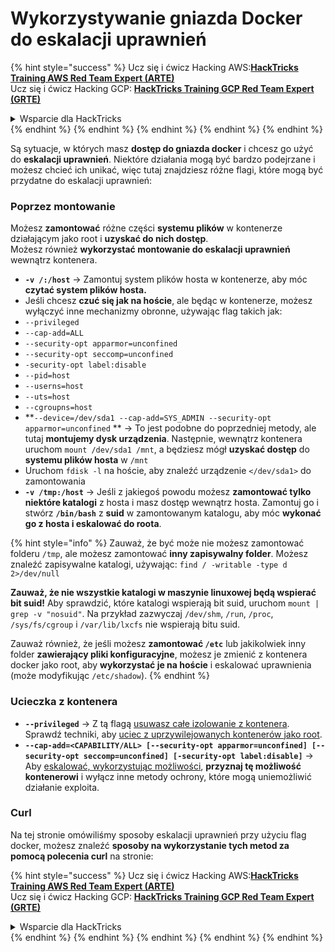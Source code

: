 # Wykorzystywanie gniazda Docker do eskalacji uprawnień

{% hint style="success" %}
Ucz się i ćwicz Hacking AWS:<img src="/.gitbook/assets/arte.png" alt="" data-size="line">[**HackTricks Training AWS Red Team Expert (ARTE)**](https://training.hacktricks.xyz/courses/arte)<img src="/.gitbook/assets/arte.png" alt="" data-size="line">\
Ucz się i ćwicz Hacking GCP: <img src="/.gitbook/assets/grte.png" alt="" data-size="line">[**HackTricks Training GCP Red Team Expert (GRTE)**<img src="/.gitbook/assets/grte.png" alt="" data-size="line">](https://training.hacktricks.xyz/courses/grte)

<details>

<summary>Wsparcie dla HackTricks</summary>

* Sprawdź [**plany subskrypcyjne**](https://github.com/sponsors/carlospolop)!
* **Dołącz do** 💬 [**grupy Discord**](https://discord.gg/hRep4RUj7f) lub [**grupy telegramowej**](https://t.me/peass) lub **śledź** nas na **Twitterze** 🐦 [**@hacktricks\_live**](https://twitter.com/hacktricks\_live)**.**
* **Podziel się sztuczkami hackingowymi, przesyłając PR-y do** [**HackTricks**](https://github.com/carlospolop/hacktricks) i [**HackTricks Cloud**](https://github.com/carlospolop/hacktricks-cloud) repozytoriów github.

</details>
{% endhint %}
{% endhint %}
{% endhint %}
{% endhint %}
{% endhint %}

Są sytuacje, w których masz **dostęp do gniazda docker** i chcesz go użyć do **eskalacji uprawnień**. Niektóre działania mogą być bardzo podejrzane i możesz chcieć ich unikać, więc tutaj znajdziesz różne flagi, które mogą być przydatne do eskalacji uprawnień:

### Poprzez montowanie

Możesz **zamontować** różne części **systemu plików** w kontenerze działającym jako root i **uzyskać do nich dostęp**.\
Możesz również **wykorzystać montowanie do eskalacji uprawnień** wewnątrz kontenera.

* **`-v /:/host`** -> Zamontuj system plików hosta w kontenerze, aby móc **czytać system plików hosta.**
* Jeśli chcesz **czuć się jak na hoście**, ale będąc w kontenerze, możesz wyłączyć inne mechanizmy obronne, używając flag takich jak:
* `--privileged`
* `--cap-add=ALL`
* `--security-opt apparmor=unconfined`
* `--security-opt seccomp=unconfined`
* `-security-opt label:disable`
* `--pid=host`
* `--userns=host`
* `--uts=host`
* `--cgroupns=host`
* \*\*`--device=/dev/sda1 --cap-add=SYS_ADMIN --security-opt apparmor=unconfined` \*\* -> To jest podobne do poprzedniej metody, ale tutaj **montujemy dysk urządzenia**. Następnie, wewnątrz kontenera uruchom `mount /dev/sda1 /mnt`, a będziesz mógł **uzyskać dostęp** do **systemu plików hosta** w `/mnt`
* Uruchom `fdisk -l` na hoście, aby znaleźć urządzenie `</dev/sda1>` do zamontowania
* **`-v /tmp:/host`** -> Jeśli z jakiegoś powodu możesz **zamontować tylko niektóre katalogi** z hosta i masz dostęp wewnątrz hosta. Zamontuj go i stwórz **`/bin/bash`** z **suid** w zamontowanym katalogu, aby móc **wykonać go z hosta i eskalować do roota**.

{% hint style="info" %}
Zauważ, że być może nie możesz zamontować folderu `/tmp`, ale możesz zamontować **inny zapisywalny folder**. Możesz znaleźć zapisywalne katalogi, używając: `find / -writable -type d 2>/dev/null`

**Zauważ, że nie wszystkie katalogi w maszynie linuxowej będą wspierać bit suid!** Aby sprawdzić, które katalogi wspierają bit suid, uruchom `mount | grep -v "nosuid"`. Na przykład zazwyczaj `/dev/shm`, `/run`, `/proc`, `/sys/fs/cgroup` i `/var/lib/lxcfs` nie wspierają bitu suid.

Zauważ również, że jeśli możesz **zamontować `/etc`** lub jakikolwiek inny folder **zawierający pliki konfiguracyjne**, możesz je zmienić z kontenera docker jako root, aby **wykorzystać je na hoście** i eskalować uprawnienia (może modyfikując `/etc/shadow`).
{% endhint %}

### Ucieczka z kontenera

* **`--privileged`** -> Z tą flagą [usuwasz całe izolowanie z kontenera](docker-privileged.md#what-affects). Sprawdź techniki, aby [uciec z uprzywilejowanych kontenerów jako root](docker-breakout-privilege-escalation/#automatic-enumeration-and-escape).
* **`--cap-add=<CAPABILITY/ALL> [--security-opt apparmor=unconfined] [--security-opt seccomp=unconfined] [-security-opt label:disable]`** -> Aby [eskalować, wykorzystując możliwości](../linux-capabilities.md), **przyznaj tę możliwość kontenerowi** i wyłącz inne metody ochrony, które mogą uniemożliwić działanie exploita.

### Curl

Na tej stronie omówiliśmy sposoby eskalacji uprawnień przy użyciu flag docker, możesz znaleźć **sposoby na wykorzystanie tych metod za pomocą polecenia curl** na stronie:

{% hint style="success" %}
Ucz się i ćwicz Hacking AWS:<img src="/.gitbook/assets/arte.png" alt="" data-size="line">[**HackTricks Training AWS Red Team Expert (ARTE)**](https://training.hacktricks.xyz/courses/arte)<img src="/.gitbook/assets/arte.png" alt="" data-size="line">\
Ucz się i ćwicz Hacking GCP: <img src="/.gitbook/assets/grte.png" alt="" data-size="line">[**HackTricks Training GCP Red Team Expert (GRTE)**<img src="/.gitbook/assets/grte.png" alt="" data-size="line">](https://training.hacktricks.xyz/courses/grte)

<details>

<summary>Wsparcie dla HackTricks</summary>

* Sprawdź [**plany subskrypcyjne**](https://github.com/sponsors/carlospolop)!
* **Dołącz do** 💬 [**grupy Discord**](https://discord.gg/hRep4RUj7f) lub [**grupy telegramowej**](https://t.me/peass) lub **śledź** nas na **Twitterze** 🐦 [**@hacktricks\_live**](https://twitter.com/hacktricks\_live)**.**
* **Podziel się sztuczkami hackingowymi, przesyłając PR-y do** [**HackTricks**](https://github.com/carlospolop/hacktricks) i [**HackTricks Cloud**](https://github.com/carlospolop/hacktricks-cloud) repozytoriów github.

</details>
{% endhint %}
</details>
{% endhint %}
</details>
{% endhint %}
</details>
{% endhint %}
</details>
{% endhint %}
